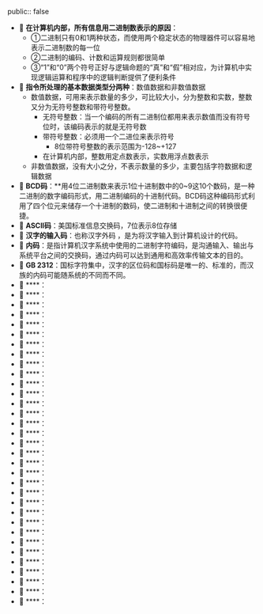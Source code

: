 public:: false

- 🔵 **在计算机内部，所有信息用二进制数表示的原因**：
	- ①二进制只有0和1两种状态，而使用两个稳定状态的物理器件可以容易地表示二进制数的每一位
	- ②二进制的编码、计数和运算规则都很简单
	- ③“1”和“0”两个符号正好与逻辑命题的“真”和“假”相对应，为计算机中实现逻辑运算和程序中的逻辑判断提供了便利条件
- 🔵 **指令所处理的基本数据类型分两种**：数值数据和非数值数据
	- 数值数据，可用来表示数量的多少，可比较大小，分为整数和实数，整数又分为无符号整数和带符号整数。
		- 无符号整数：当一个编码的所有二进制位都用来表示数值而没有符号位时，该编码表示的就是无符号数
		- 带符号整数：必须用一个二进位来表示符号
			- 8位带符号整数的表示范围为-128~+127
		- 在计算机内部，整数用定点数表示，实数用浮点数表示
	- 非数值数据，没有大小之分，不表示数量的多少，主要包括字符数据和逻辑数据
- 🔵 **BCD码**：**用4位二进制数来表示1位十进制数中的0~9这10个数码，是一种二进制的数字编码形式，用二进制编码的十进制代码。BCD码这种编码形式利用了四个位元来储存一个十进制的数码，使二进制和十进制之间的转换很便捷。
- 🔵 **ASCII码**：美国标准信息交换码，7位表示8位存储
- 🔵 **汉字的输入码**：也称汉字外码 ，是为将汉字输入到计算机设计的代码。
- 🔵 **内码**：是指计算机汉字系统中使用的二进制字符编码，是沟通输入、输出与系统平台之间的交换码，通过内码可以达到通用和高效率传输文本的目的。
- 🔵 **GB 2312**：国标字符集中，汉字的区位码和国标码是唯一的、标准的，而汉族的内码可能随系统的不同而不同。
- 🔵 ****：
- 🔵 ****：
- 🔵 ****：
- 🔵 ****：
- 🔵 ****：
- 🔵 ****：
- 🔵 ****：
- 🔵 ****：
- 🔵 ****：
- 🔵 ****：
- 🔵 ****：
- 🔵 ****：
- 🔵 ****：
- 🔵 ****：
- 🔵 ****：
- 🔵 ****：
- 🔵 ****：
- 🔵 ****：
- 🔵 ****：
- 🔵 ****：
- 🔵 ****：
- 🔵 ****：
- 🔵 ****：
- 🔵 ****：
- 🔵 ****：
- 🔵 ****：
- 🔵 ****：
- 🔵 ****：
- 🔵 ****：
- 🔵 ****：
- 🔵 ****：
- 🔵 ****：
- 🔵 ****：